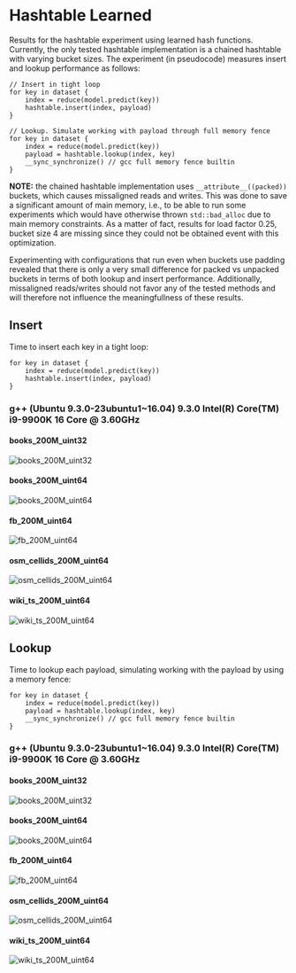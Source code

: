 # Hashtable Learned

Results for the hashtable experiment using learned hash functions. Currently, the only tested hashtable implementation
is a chained hashtable with varying bucket sizes. The experiment (in pseudocode) measures insert and lookup performance
as follows:

```
// Insert in tight loop
for key in dataset {
    index = reduce(model.predict(key))
    hashtable.insert(index, payload)
}

// Lookup. Simulate working with payload through full memory fence
for key in dataset {
    index = reduce(model.predict(key))
    payload = hashtable.lookup(index, key)
    __sync_synchronize() // gcc full memory fence builtin
}
```

**NOTE:** the chained hashtable implementation uses `__attribute__((packed))` buckets,
which causes missaligned reads and writes. This was done to save a significant
amount of main memory, i.e., to be able to run some experiments which would
have otherwise thrown `std::bad_alloc` due to main memory constraints.
As a matter of fact, results for load factor 0.25, bucket size 4 are missing
since they could not be obtained event with this optimization.

Experimenting with configurations that run even when buckets use padding
revealed that there is only a very small difference for packed vs unpacked
buckets in terms of both lookup and insert performance. Additionally, 
missaligned reads/writes should not favor any of the tested methods and will
therefore not influence the meaningfullness of these results.

## Insert

Time to insert each key in a tight loop:

```
for key in dataset {
    index = reduce(model.predict(key))
    hashtable.insert(index, payload)
}
```

### g++ (Ubuntu 9.3.0-23ubuntu1~16.04) 9.3.0 Intel(R) Core(TM) i9-9900K 16 Core @ 3.60GHz

#### books_200M_uint32

![books_200M_uint32](https://github.com/andreaskipf/hashing/blob/main/results/hashtable_learned/graphs/insert_books_200M_uint32_g++.png)

#### books_200M_uint64

![books_200M_uint64](https://github.com/andreaskipf/hashing/blob/main/results/hashtable_learned/graphs/insert_books_200M_uint64_g++.png)

#### fb_200M_uint64

![fb_200M_uint64](https://github.com/andreaskipf/hashing/blob/main/results/hashtable_learned/graphs/insert_fb_200M_uint64_g++.png)

#### osm_cellids_200M_uint64

![osm_cellids_200M_uint64](https://github.com/andreaskipf/hashing/blob/main/results/hashtable_learned/graphs/insert_osm_cellids_200M_uint64_g++.png)

#### wiki_ts_200M_uint64

![wiki_ts_200M_uint64](https://github.com/andreaskipf/hashing/blob/main/results/hashtable_learned/graphs/insert_wiki_ts_200M_uint64_g++.png)

## Lookup

Time to lookup each payload, simulating working with the payload by using a memory fence:

```
for key in dataset {
    index = reduce(model.predict(key))
    payload = hashtable.lookup(index, key)
    __sync_synchronize() // gcc full memory fence builtin
}
```

### g++ (Ubuntu 9.3.0-23ubuntu1~16.04) 9.3.0 Intel(R) Core(TM) i9-9900K 16 Core @ 3.60GHz

#### books_200M_uint32

![books_200M_uint32](https://github.com/andreaskipf/hashing/blob/main/results/hashtable_learned/graphs/lookup_books_200M_uint32_g++.png)

#### books_200M_uint64

![books_200M_uint64](https://github.com/andreaskipf/hashing/blob/main/results/hashtable_learned/graphs/lookup_books_200M_uint64_g++.png)

#### fb_200M_uint64

![fb_200M_uint64](https://github.com/andreaskipf/hashing/blob/main/results/hashtable_learned/graphs/lookup_fb_200M_uint64_g++.png)

#### osm_cellids_200M_uint64

![osm_cellids_200M_uint64](https://github.com/andreaskipf/hashing/blob/main/results/hashtable_learned/graphs/lookup_osm_cellids_200M_uint64_g++.png)

#### wiki_ts_200M_uint64

![wiki_ts_200M_uint64](https://github.com/andreaskipf/hashing/blob/main/results/hashtable_learned/graphs/lookup_wiki_ts_200M_uint64_g++.png)

